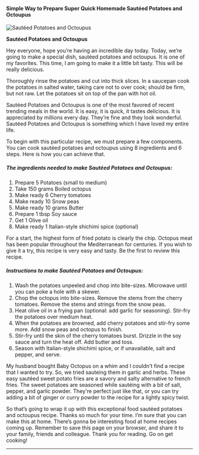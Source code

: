             

#### Simple Way to Prepare Super Quick Homemade Sautéed Potatoes and Octoupus

![Sautéed Potatoes and Octoupus](https://img-global.cpcdn.com/recipes/6328430604845056/751x532cq70/sauteed-potatoes-and-octoupus-recipe-main-photo.jpg)

**Sautéed Potatoes and Octoupus**

Hey everyone, hope you’re having an incredible day today. Today, we’re going to make a special dish, sautéed potatoes and octoupus. It is one of my favorites. This time, I am going to make it a little bit tasty. This will be really delicious.

Thoroughly rinse the potatoes and cut into thick slices. In a saucepan cook the potatoes in salted water, taking care not to over cook; should be firm, but not raw. Let the potatoes sit on top of the pan with hot oil.

Sautéed Potatoes and Octoupus is one of the most favored of recent trending meals in the world. It is easy, it is quick, it tastes delicious. It is appreciated by millions every day. They’re fine and they look wonderful. Sautéed Potatoes and Octoupus is something which I have loved my entire life.

To begin with this particular recipe, we must prepare a few components. You can cook sautéed potatoes and octoupus using 8 ingredients and 6 steps. Here is how you can achieve that.

##### The ingredients needed to make Sautéed Potatoes and Octoupus:

1.  Prepare 5 Potatoes (small to medium)
2.  Take 150 grams Boiled octopus
3.  Make ready 6 Cherry tomatoes
4.  Make ready 10 Snow peas
5.  Make ready 10 grams Butter
6.  Prepare 1 tbsp Soy sauce
7.  Get 1 Olive oil
8.  Make ready 1 Italian-style shichimi spice (optional)

For a start, the highest form of fried potato is clearly the chip. Octopus meat has been popular throughout the Mediterranean for centuries. If you wish to give it a try, this recipe is very easy and tasty. Be the first to review this recipe.

##### Instructions to make Sautéed Potatoes and Octoupus:

1.  Wash the potatoes unpeeled and chop into bite-sizes. Microwave until you can poke a hole with a skewer.
2.  Chop the octopus into bite-sizes. Remove the stems from the cherry tomatoes. Remove the stems and strings from the snow peas.
3.  Heat olive oil in a frying pan (optional: add garlic for seasoning). Stir-fry the potatoes over medium heat.
4.  When the potatoes are browned, add cherry potatoes and stir-fry some more. Add snow peas and octopus to finish.
5.  Stir-fry until the skin of the cherry tomatoes burst. Drizzle in the soy sauce and turn the heat off. Add butter and toss.
6.  Season with Italian-style shichimi spice, or if unavailable, salt and pepper, and serve.

My husband bought Baby Octopus on a whim and I couldn't find a recipe that I wanted to try. So, we tried sauteing them in garlic and herbs. These easy sautéed sweet potato fries are a savory and salty alternative to french fries. The sweet potatoes are seasoned while sautéing with a bit of salt, pepper, and garlic powder. They're perfect just like that, or you can try adding a bit of ginger or curry powder to the recipe for a lightly spicy twist.

So that’s going to wrap it up with this exceptional food sautéed potatoes and octoupus recipe. Thanks so much for your time. I’m sure that you can make this at home. There’s gonna be interesting food at home recipes coming up. Remember to save this page on your browser, and share it to your family, friends and colleague. Thank you for reading. Go on get cooking!

* * *